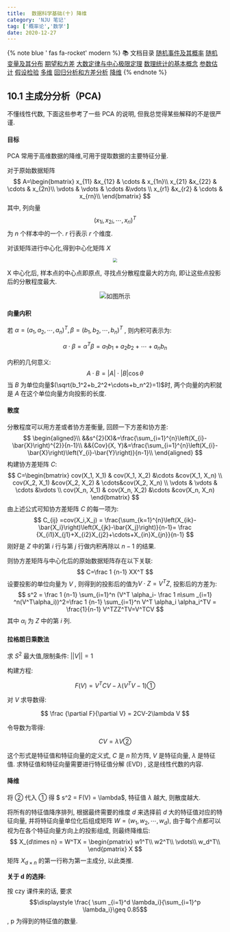 ```yaml
---
title:  数据科学基础(十) 降维
category: 'NJU 笔记'
tag: ['概率论','数学']
date: 2020-12-27
---
```


{% note blue ' fas fa-rocket' modern %}
📚 文档目录
<a href="/2020/12/27/数据科学基础/数据科学基础_01">随机事件及其概率</a>
<a href="/2020/12/27/数据科学基础/数据科学基础_02">随机变量及其分布</a>
<a href="/2020/12/27/数据科学基础/数据科学基础_03">期望和方差</a>
<a href="/2020/12/27/数据科学基础/数据科学基础_04">大数定律与中心极限定理</a>
<a href="/2020/12/27/数据科学基础/数据科学基础_05">数理统计的基本概念</a>
<a href="/2020/12/27/数据科学基础/数据科学基础_06">参数估计</a>
<a href="/2020/12/27/数据科学基础/数据科学基础_07">假设检验</a>
<a href="/2020/12/27/数据科学基础/数据科学基础_08">多维</a>
<a href="/2020/12/27/数据科学基础/数据科学基础_09">回归分析和方差分析</a>
<a href="/2020/12/27/数据科学基础/数据科学基础_10">降维</a>
{% endnote %}



## 10.1 主成分分析（PCA)

不懂线性代数, 下面这些参考了一些 PCA 的说明, 但我总觉得某些解释的不是很严谨.

#### 目标

PCA 常用于高维数据的降维,可用于提取数据的主要特征分量.

对于原始数据矩阵 
$$
A=\begin{bmatrix}
 x_{11} &x_{12}  & \cdots & x_{1n}\\
 x_{21} &x_{22}  & \cdots & x_{2n}\\
\vdots & \vdots  & \cdots &\vdots \\
 x_{r1} &x_{r2}  & \cdots & x_{rn}\\
\end{bmatrix}
$$
其中, 列向量$$(x_{1i},x_{2i},\cdots,x_{ri})^T$$ 为 $n$ 个样本中的一个. $r$ 行表示 $r$ 个维度.

对该矩阵进行中心化,得到中心化矩阵 $X$

<div style="text-align:center"><img src="https://unpkg.zhimg.com/rikka-os@latest/img/%E6%95%B0%E6%8D%AE%E7%A7%91%E5%AD%A6%E5%9F%BA%E7%A1%80_10.assets/image-20210503001820524.webp alt="image-20210503001820524" style="zoom:67%;" /></div>

 X 中心化后, 样本点的中心点即原点, 寻找点分散程度最大的方向, 即让这些点投影后的分散程度最大.

<div style="text-align:center"><img src="https://unpkg.zhimg.com/rikka-os@latest/img/数据科学基础_10.assets/8fc21d1f6638e0ef2f83a4d16b6f30b6c04e756e.gif" title="如图所示" style="zoom:100%;" /></div>

#### 向量内积

若 $\alpha = (a_1, a_2,\cdots,a_n)^T,\beta = (b_1,b_2,\cdots,b_n)^T$ , 则内积可表示为:

$$
\alpha \cdot \beta= \alpha^T \beta =a_1b_1+a_2b_2+ \cdots +a_nb_n
$$

内积的几何意义:
$$
A\cdot B = |A|\cdot|B|\cos\theta
$$
当 $B$ 为单位向量$(\sqrt{b_1^2+b_2^2+\cdots+b_n^2}=1)$时, 两个向量的内积就是 $A$ 在这个单位向量方向投影的长度.



#### 散度

分散程度可以用方差或者协方差衡量,  回顾一下方差和协方差:
$$
\begin{aligned}\\
&&s^{2}(X)&=\frac{\sum_{i=1}^{n}\left(X_{i}-\bar{X}\right)^{2}}{n-1}\\
&&{Cov}(X, Y)&=\frac{\sum_{i=1}^{n}\left(X_{i}-\bar{X}\right)\left(Y_{i}-\bar{Y}\right)}{n-1}\\
\end{aligned}
$$
构建协方差矩阵 $C$:
$$
C=\begin{bmatrix}
cov(X_1, X_1) & cov(X_1, X_2) &\cdots &cov(X_1, X_n) \\
cov(X_2, X_1) &cov(X_2, X_2) & \cdots&cov(X_2, X_n) \\
\vdots & \vdots  & \cdots &\vdots \\
cov(X_n, X_1) & cov(X_n, X_2) &\cdots &cov(X_n, X_n)
\end{bmatrix}
$$
由上述公式可知协方差矩阵 $C$ 的每一项为:
$$
C_{ij} =cov(X_i,X_j) = \frac{\sum_{k=1}^{n}\left(X_{ik}-\bar{X_i}\right)\left(X_{jk}-\bar{X_j}\right)}{n-1}= \frac {X_{i1}X_{j1}+X_{i2}X_{j2}+\cdots+X_{in}X_{jn}}{n-1}
$$
刚好是 $Z$ 中的第 $i$ 行与第 $j$ 行做内积再除以 $n-1$ 的结果.

则协方差矩阵与中心化后的原始数据矩阵存在以下关联:
$$
C=\frac 1 {n-1} XX^T
$$
设要投影的单位向量为 $V$ , 则得到的投影后的值为$V\cdot Z=V^TZ$, 投影后的方差为:
$$
s^2 = \frac 1 {n-1} \sum_{i=1}^n (V^T \alpha_i- \frac 1 n\sum _{i=1} ^n(V^T\alpha_i))^2=\frac 1 {n-1} \sum_{i=1}^n V^T \alpha_i \alpha_i^TV = \frac{1}{n-1} V^TZZ^TV=V^TCV
$$
其中 $\alpha_i$ 为 $Z$ 中的第 $i$ 列.

#### 拉格朗日乘数法

求 $S^2$ 最大值,限制条件: $||V||=1$

构建方程:

$$
F(V) = V^TCV-\lambda(V^TV-1)①
$$

对 $V$ 求导数得:

$$
\frac {\partial F}{\partial V} = 2CV-2\lambda V
$$

令导数为零得:

$$
CV=\lambda V ②
$$

这个形式是特征值和特征向量的定义式, $C$ 是 $n$ 阶方阵, $V$ 是特征向量, $\lambda$ 是特征值. 求特征值和特征向量需要进行特征值分解 (EVD) , 这是线性代数的内容.



#### 降维

将 ② 代入 ① 得 $ s^2 = F(V) = \lambda$, 特征值 $λ$  越大, 则散度越大.

将所有的特征值降序排列, 根据最终需要的维度 $d$ 来选择前 $d$ 大的特征值对应的特征向量, 并将特征向量单位化后组成矩阵 $W = (w_1,w_2,\cdots,w_d)$, 由于每个点都可以视为在各个特征向量方向上的投影组成, 则最终降维后:
$$
X_{d\times n} = W^TX = 
\begin{pmatrix}
w1^T\\
w2^T\\
\vdots\\
w_d^T\\
\end{pmatrix}
X
$$
矩阵 $X_{d\times n}$ 的第一行称为第一主成分, 以此类推.

**关于 d 的选择:**

按 czy 课件来的话, 要求 $$\displaystyle \frac{ \sum _{i=1}^d \lambda_i}{\sum_{i=1}^p \lambda_i}\geq 0.85$$ , p 为得到的特征值的数量.


